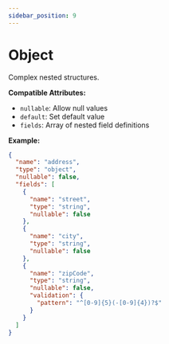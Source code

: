 ```yaml
---
sidebar_position: 9
---
```


# Object
Complex nested structures.

**Compatible Attributes:**
- `nullable`: Allow null values
- `default`: Set default value
- `fields`: Array of nested field definitions

**Example:**
```json
{
  "name": "address",
  "type": "object",
  "nullable": false,
  "fields": [
    {
      "name": "street",
      "type": "string",
      "nullable": false
    },
    {
      "name": "city",
      "type": "string",
      "nullable": false
    },
    {
      "name": "zipCode",
      "type": "string",
      "nullable": false,
      "validation": {
        "pattern": "^[0-9]{5}(-[0-9]{4})?$"
      }
    }
  ]
}
```
